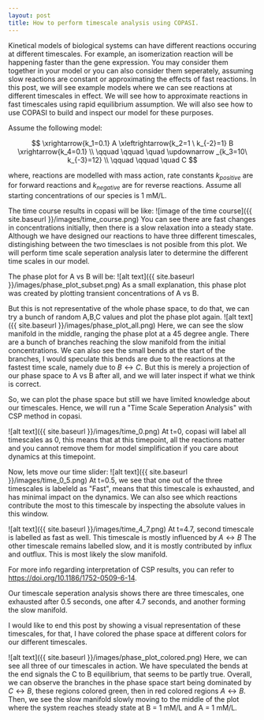 ```yaml
---
layout: post
title: How to perform timescale analysis using COPASI.
---
```


Kinetical models of biological systems can have different reactions occuring at different timescales. For example, an isomerization reaction will be happening faster than the gene expression. You may consider them together in your model or you can also consider them seperately, assuming slow reactions are constant or approximating the effects of fast reactions. In this post, we will see example models where we can see reactions at different timescales in effect. We will see how to approximate reactions in fast timescales using rapid equilibrium assumption. We will also see how to use COPASI to build and inspect our model for these purposes.

Assume the following model:

$$
\xrightarrow{k_1=0.1}
A
\xleftrightarrow{k_2=1 \ k_{-2}=1}
B
\xrightarrow{k_4=0.1}
\\
\qquad \qquad \quad \updownarrow _{k_3=10\ k_{-3}=12}
\\
\qquad \qquad \quad C
$$

where, reactions are modelled with mass action, rate constants $k_{positive}$ are for forward reactions and $k_{negative}$ are for reverse reactions. Assume all starting concentrations of our species is 1 mM/L.

The time course results in copasi will be like:
![image of the time course]({{ site.baseurl }}/images/time_course.png)
You can see there are fast changes in concentrations initially, then there is a slow relaxation into a steady state. Although we have designed our reactions to have three different timescales, distingishing between the two timesclaes is not posible from this plot. We will perform time scale seperation analysis later to determine the different time scales in our model.

The phase plot for A vs B will be: 
![alt text]({{ site.baseurl }}/images/phase_plot_subset.png)
As a small explanation, this phase plot was created by plotting transient concentrations of A vs B.

But this is not representative of the whole phase space, to do that, we can try a bunch of random A,B,C values and plot the phase plot again.
![alt text]({{ site.baseurl }}/images/phase_plot_all.png)
Here, we can see the slow manifold in the middle, ranging the phase plot at a 45 degree angle. There are a bunch of branches reaching the slow manifold from the initial concentrations. We can also see the small bends at the start of the branches, I would speculate this bends are due to the reactions at the fastest time scale, namely due to $B \leftrightarrow C$. But this is merely a projection of our phase space to A vs B after all, and we will later inspect if what we think is correct.

So, we can plot the phase space but still we have limited knowledge about our timescales. Hence, we will run a "Time Scale Seperation Analysis" with CSP method in copasi.

![alt text]({{ site.baseurl }}/images/time_0.png)
At t=0, copasi will label all timescales as 0, this means that at this timepoint, all the reactions matter and you cannot remove them for model simplification if you care about dynamics at this timepoint.

Now, lets move our time slider:
![alt text]({{ site.baseurl }}/images/time_0_5.png)
At t=0.5, we see that one out of the three timescales is labeleld as "Fast", means that this timescale is exhausted, and has minimal impact on the dynamics. We can also see which reactions contribute the most to this timescale by inspecting the absolute values in this window.

![alt text]({{ site.baseurl }}/images/time_4_7.png)
At t=4.7, second timescale is labelled as fast as well. This timescale is mostly influenced by $A\leftrightarrow B$ The other timescale remains labelled slow, and it is mostly contributed by influx and outflux. This is most likely the slow manifold.

For more info regarding interpretation of CSP results, you can refer to https://doi.org/10.1186/1752-0509-6-14.

Our timescale seperation analysis shows there are three timescales, one exhausted after 0.5 seconds, one after 4.7 seconds, and another forming the slow manifold.

I would like to end this post by showing a visual representation of these timescales, for that, I have colored the phase space at different colors for our different timescales.

![alt text]({{ site.baseurl }}/images/phase_plot_colored.png)
Here, we can see all three of our timescales in action. We have speculated the bends at the end signals the C to B equilibrium, that seems to be partly true. Overall, we can observe the branches in the phase space start being dominated by $C \leftrightarrow B$, these regions colored green, then in red colored regions $A\leftrightarrow B$. Then, we see the slow manifold slowly moving to the middle of the plot where the system reaches steady state at B = 1 mM/L and A = 1 mM/L.